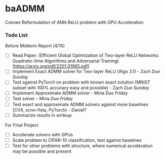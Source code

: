 # baADMM
Convex Reformulation of ANN ReLU problem with GPU Acceleration 

### Todo List

Before Midterm Report (4/15)
- [ ] Read Paper: (Efficient Global Optimization of Two-layer ReLU Networks: Quadratic-time
Algorithms and Adversarial Training)[https://arxiv.org/pdf/2201.01965.pdf]
- [ ] Implement Exact ADMM solver for Two-layer ReLU (Algo 3.1) - Zach *Due Sunday*
- [ ] Test against PyTorch on problem with known exact solution (MNIST subset with 100% accuracy easy and possible) - Zach *Due Sunday*
- [ ] Implement Approximate ADMM solver - Miria *Due Friday*
- [ ] Test solver - Miria *Due Friday*
- [ ] Test exact and approximate ADMM solvers against more baselines (CVX, scnn-fista, PyTorch) - Daniel? 
- [ ] Summarize results in writeup 

For Final Project 
- [ ] Accelerate solvers with GPUs 
- [ ] Scale problem to CIFAR-10 classification, test against baselines
- [ ] Test for other problems with structure, where numerical acceleration may be possible and present 
